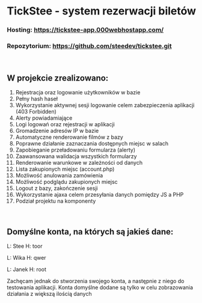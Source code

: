 # TickStee - system rezerwacji biletów

### Hosting: https://tickstee-app.000webhostapp.com/

### Repozytorium: https://github.com/steedev/tickstee.git

<br>

## W projekcie zrealizowano:

1. Rejestracja oraz logowanie użytkowników w bazie
2. Pełny hash haseł
3. Wykorzystanie aktywnej sesji logowanie celem zabezpieczenia aplikacji (403 Forbidden)
4. Alerty powiadamiające
5. Logi logowań oraz rejestracji w aplikacji
6. Gromadzenie adresów IP w bazie
7. Automatyczne renderowanie filmów z bazy
8. Poprawne działanie zaznaczania dostępnych miejsc w salach
9. Zapobieganie przeładowaniu formularza (alerty)
10. Zaawansowana walidacja wszystkich formularzy
11. Renderowanie warunkowe w zależności od danych
12. Lista zakupionych miejsc (account.php)
13. Możliwość anulowania zamówienia
14. Możliwość podglądu zakupionych miejsc
15. Logout z bazy, zakończenie sesji
16. Wykorzystanie ajaxa celem przesyłania danych pomiędzy JS a PHP
17. Podział projektu na komponenty

<br>

## Domyślne konta, na których są jakieś dane:

L: Stee
H: toor

L: Wika
H: qwer

L: Janek
H: root

Zachęcam jednak do stworzenia swojego konta, a następnie z niego do testowania aplikacji. Konta domyślne dodane są tylko w celu zobrazowania działania z większą ilością danych
